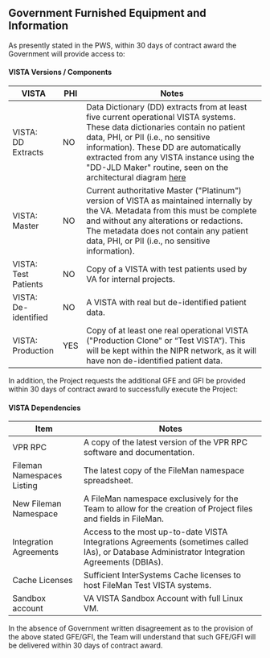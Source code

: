 ## Government Furnished Equipment and Information

As presently stated in the PWS, within 30 days of contract award the Government will provide access to:

#### VISTA Versions / Components

VISTA | PHI | Notes
--- |--- | ---
VISTA: <br>DD Extracts  | NO | Data Dictionary (DD) extracts from at least five current operational VISTA systems. These data dictionaries contain no patient data, PHI, or PII (i.e., no sensitive information).  These DD are automatically extracted from any VISTA instance using the "DD-JLD Maker" routine, seen on the architectural diagram [here](https://github.com/vistadataproject/documents/blob/master/README.md)
VISTA: <br>Master | NO | Current authoritative Master ("Platinum") version of VISTA as maintained internally by the VA. Metadata from this must be complete and without any alterations or redactions. The metadata does not contain any patient data, PHI, or PII (i.e., no sensitive information).
VISTA: <br>Test Patients | NO | Copy of a VISTA with test patients used by VA for internal projects.
VISTA:<br> De-identified | NO | A VISTA with real but de-identified patient data. 
VISTA: <br>Production | YES | Copy of at least one real operational VISTA ("Production Clone" or “Test VISTA”). This will be kept within the NIPR network, as it will have non de-identified patient data.


In addition, the Project requests the additional GFE and GFI be provided within 30 days of contract award to successfully execute the Project:

#### VISTA Dependencies

Item | Notes
---- | ----
VPR RPC | A copy of the latest version of the VPR RPC software and documentation.
Fileman Namespaces Listing | The latest copy of the FileMan namespace spreadsheet.
New Fileman Namespace | A FileMan namespace exclusively for the Team to allow for the creation of Project files and fields in FileMan.
Integration Agreements | Access to the most up-to-date VISTA Integrations Agreements (sometimes called IAs), or Database Administrator Integration Agreements (DBIAs).
Cache Licenses | Sufficient InterSystems Cache licenses to host FileMan Test VISTA systems.
Sandbox account | VA VISTA Sandbox Account with full Linux VM.

In the absence of Government written disagreement as to the provision of the above stated GFE/GFI, the Team will understand that such GFE/GFI will be delivered within 30 days of contract award.
